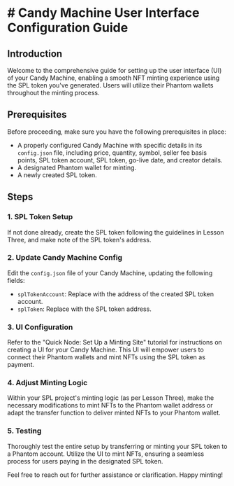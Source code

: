 # # Candy Machine User Interface Configuration Guide

## Introduction

Welcome to the comprehensive guide for setting up the user interface (UI) of your Candy Machine, enabling a smooth NFT minting experience using the SPL token you've generated. Users will utilize their Phantom wallets throughout the minting process.

## Prerequisites

Before proceeding, make sure you have the following prerequisites in place:

- A properly configured Candy Machine with specific details in its `config.json` file, including price, quantity, symbol, seller fee basis points, SPL token account, SPL token, go-live date, and creator details.
- A designated Phantom wallet for minting.
- A newly created SPL token.

## Steps

### 1. SPL Token Setup

If not done already, create the SPL token following the guidelines in Lesson Three, and make note of the SPL token's address.

### 2. Update Candy Machine Config

Edit the `config.json` file of your Candy Machine, updating the following fields:

- `splTokenAccount`: Replace with the address of the created SPL token account.
- `splToken`: Replace with the SPL token address.

### 3. UI Configuration

Refer to the "Quick Node: Set Up a Minting Site" tutorial for instructions on creating a UI for your Candy Machine. This UI will empower users to connect their Phantom wallets and mint NFTs using the SPL token as payment.

### 4. Adjust Minting Logic

Within your SPL project's minting logic (as per Lesson Three), make the necessary modifications to mint NFTs to the Phantom wallet address or adapt the transfer function to deliver minted NFTs to your Phantom wallet.

### 5. Testing

Thoroughly test the entire setup by transferring or minting your SPL token to a Phantom account. Utilize the UI to mint NFTs, ensuring a seamless process for users paying in the designated SPL token.

Feel free to reach out for further assistance or clarification. Happy minting!
